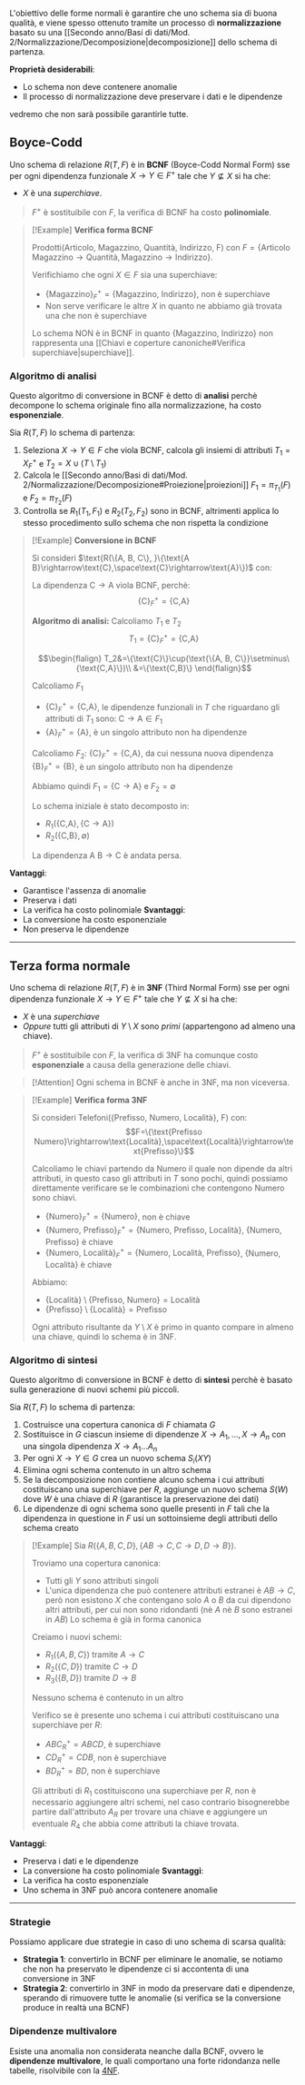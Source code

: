 L'obiettivo delle forme normali è garantire che uno schema sia di buona qualità, e viene spesso ottenuto tramite un processo di **normalizzazione** basato su una [[Secondo anno/Basi di dati/Mod. 2/Normalizzazione/Decomposizione|decomposizione]] dello schema di partenza.

**Proprietà desiderabili**:
- Lo schema non deve contenere anomalie
- Il processo di normalizzazione deve preservare i dati e le dipendenze

vedremo che non sarà possibile garantirle tutte.
## Boyce-Codd
Uno schema di relazione $R(T,F)$ è in **BCNF** (Boyce-Codd Normal Form) sse per ogni dipendenza funzionale $X\rightarrow Y\in F^+$ tale che $Y\nsubseteq X$ si ha che:
- $X$ è una _superchiave_.

>$F^+$ è sostituibile con $F$, la verifica di BCNF ha costo **polinomiale**.

>[!Example]
>**Verifica forma BCNF**
>
>$\text{Prodotti({Articolo, Magazzino, Quantità, Indirizzo}, F)}$ con $F=\{\text{Articolo Magazzino}\rightarrow\text{Quantità}, \text{Magazzino}\rightarrow\text{Indirizzo}\}$.
>
>Verifichiamo che ogni $X\in F$ sia una superchiave:
>- $\{\text{Magazzino}\}_F^+=\{\text{Magazzino, Indirizzo}\}$, non è superchiave
>- Non serve verificare le altre $X$ in quanto ne abbiamo già trovata una che non è superchiave
>
>Lo schema NON è in BCNF in quanto $\{\text{Magazzino, Indirizzo}\}$ non rappresenta una [[Chiavi e coperture canoniche#Verifica superchiave|superchiave]].

### Algoritmo di analisi
Questo algoritmo di conversione in BCNF è detto di **analisi** perchè decompone lo schema originale fino alla normalizzazione, ha costo **esponenziale**.

Sia $R(T,F)$ lo schema di partenza:
1. Seleziona $X\rightarrow Y\in F$ che viola BCNF, calcola gli insiemi di attributi $T_1=X_F^+$ e $T_2=X\cup(T\setminus T_1)$ 
2. Calcola le [[Secondo anno/Basi di dati/Mod. 2/Normalizzazione/Decomposizione#Proiezione|proiezioni]] $F_1=\pi_{T_1}(F)$ e $F_2=\pi_{T_2}(F)$
3. Controlla se $R_1(T_1,F_1)$ e $R_2(T_2,F_2)$ sono in BCNF, altrimenti applica lo stesso procedimento sullo schema che non rispetta la condizione

>[!Example]
>**Conversione in BCNF**
>
>Si consideri $\text{R(\{A, B, C\}, }\{\text{A B}\rightarrow\text{C},\space\text{C}\rightarrow\text{A}\})$ con:
>
>La dipendenza $\text{C}\rightarrow\text{A}$ viola BCNF, perchè:
>$$\{\text{C}\}_F^+=\{\text{C,A}\}$$
>
>**Algoritmo di analisi:**
>Calcoliamo $T_1$ e $T_2$
>$$T_1=\{\text{C}\}_F^+=\{\text{C,A}\}$$
>
>$$\begin{flalign}
>T_2&=\{\text{C}\}\cup(\text{\{A, B, C\}}\setminus\{\text{C,A}\})\\
>&=\{\text{C,B}\}
>\end{flalign}$$
>
>Calcoliamo $F_1$
>- $\{\text{C}\}_F^+=\{\text{C,A}\}$, le dipendenze funzionali in $T$ che riguardano gli attributi di $T_1$ sono: $\text{C}\rightarrow\text{A}\in F_1$
>- $\{\text{A}\}_F^+=\{\text{A}\}$, è un singolo attributo non ha dipendenze
>
>Calcoliamo $F_2$:
>$\{\text{C}\}_F^+=\{\text{C,A}\}$, da cui nessuna nuova dipendenza
>$\{\text{B}\}_F^+=\{\text{B}\}$, è un singolo attributo non ha dipendenze
>
>Abbiamo quindi $F_1=\{\text{C}\rightarrow\text{A}\}$ e $F_2=\emptyset$
>
>Lo schema iniziale è stato decomposto in:
>- $R_1(\{\text{C,A}\},\{\text{C}\rightarrow\text{A}\})$
>- $R_2(\{\text{C,B}\},\emptyset)$
>
>La dipendenza $\text{A B}\rightarrow\text{C}$ è andata persa.

**Vantaggi**:
- Garantisce l'assenza di anomalie
- Preserva i dati
- La verifica ha costo polinomiale
**Svantaggi**:
- La conversione ha costo esponenziale
- Non preserva le dipendenze

---
## Terza forma normale
Uno schema di relazione $R(T,F)$ è in **3NF** (Third Normal Form) sse per ogni dipendenza funzionale $X\rightarrow Y\in F^+$ tale che $Y\nsubseteq X$ si ha che:
- $X$ è una _superchiave_
- _Oppure_ tutti gli attributi di $Y\setminus X$ sono _primi_ (appartengono ad almeno una chiave).

>$F^+$ è sostituibile con $F$, la verifica di 3NF ha comunque costo **esponenziale** a causa della generazione delle chiavi.

>[!Attention]
>Ogni schema in BCNF è anche in 3NF, ma non viceversa.

>[!Example]
>**Verifica forma 3NF**
>
>Si consideri $\text{Telefoni(\{Prefisso, Numero, Località\}, F)}$ con:
>$$F=\{\text{Prefisso Numero}\rightarrow\text{Località},\space\text{Località}\rightarrow\text{Prefisso}\}$$
>
>Calcoliamo le chiavi partendo da $\text{Numero}$ il quale non dipende da altri attributi, in questo caso gli attributi in $T$ sono pochi, quindi possiamo direttamente verificare se le combinazioni che contengono $\text{Numero}$ sono chiavi.
>- $\{\text{Numero}\}_F^+=\{\text{Numero}\}$, non è chiave
>- $\{\text{Numero, Prefisso}\}_F^+=\{\text{Numero, Prefisso, Località}\}$, {Numero, Prefisso} è chiave
>- $\{\text{Numero, Località}\}_F^+=\{\text{Numero, Località, Prefisso}\}$, {Numero, Località} è chiave
>
>Abbiamo: 
>- $\{\text{Località}\}\setminus\{\text{Prefisso, Numero}\} = \text{Località}$
>- $\{\text{Prefisso}\}\setminus\{\text{Località}\} = \text{Prefisso}$
>
>Ogni attributo risultante da $Y\setminus X$ è primo in quanto compare in almeno una chiave, quindi lo schema è in 3NF.

### Algoritmo di sintesi
Questo algoritmo di conversione in BCNF è detto di **sintesi** perchè è basato sulla generazione di nuovi schemi più piccoli.

Sia $R(T,F)$ lo schema di partenza:
1. Costruisce una copertura canonica di $F$ chiamata $G$
2. Sostituisce in $G$ ciascun insieme di dipendenze $X\rightarrow A_1,..., X\rightarrow A_n$ con una singola dipendenza $X\rightarrow A_1...A_n$
3. Per ogni $X\rightarrow Y\in G$ crea un nuovo schema $S_i(XY)$
4. Elimina ogni schema contenuto in un altro schema
5. Se la decomposizione non contiene alcuno schema i cui attributi costituiscano una superchiave per $R$, aggiunge un nuovo schema $S(W)$ dove $W$ è una chiave di $R$ (garantisce la preservazione dei dati)
6. Le dipendenze di ogni schema sono quelle presenti in $F$ tali che la dipendenza in questione in $F$ usi un sottoinsieme degli attributi dello schema creato

>[!Example]
>Sia $R(\{A,B,C,D\},\{AB\rightarrow C,C\rightarrow D, D\rightarrow B\})$.
>
>Troviamo una copertura canonica:
>- Tutti gli $Y$ sono attributi singoli
>- L'unica dipendenza che può contenere attributi estranei è $AB\rightarrow C$, però non esistono $X$ che contengano solo $A$ o $B$ da cui dipendono altri attributi, per cui non sono ridondanti (nè $A$ nè $B$ sono estranei in $AB$)
>Lo schema è già in forma canonica
>
>Creiamo i nuovi schemi:
>- $R_1(\{A,B,C\})$ tramite $A\rightarrow C$
>- $R_2(\{C,D\})$ tramite $C\rightarrow D$
>- $R_3(\{B,D\})$ tramite $D\rightarrow B$
>
>Nessuno schema è contenuto in un altro
>
>Verifico se è presente uno schema i cui attributi costituiscano una superchiave per $R$:
>- $ABC_R^+=ABCD$, è superchiave
>- $CD_R^+=CDB$, non è superchiave
>- $BD_R^+=BD$, non è superchiave
>
>Gli attributi di $R_1$ costituiscono una superchiave per $R$, non è necessario aggiungere altri schemi, nel caso contrario bisognerebbe partire dall'attributo $A_R$ per trovare una chiave e aggiungere un eventuale $R_4$ che abbia come attributi la chiave trovata.

**Vantaggi**:
- Preserva i dati e le dipendenze
- La conversione ha costo polinomiale
**Svantaggi**:
- La verifica ha costo esponenziale
- Uno schema in 3NF può ancora contenere anomalie

---
### Strategie
Possiamo applicare due strategie in caso di uno schema di scarsa qualità:
- **Strategia 1**: convertirlo in BCNF per eliminare le anomalie, se notiamo che non ha preservato le dipendenze ci si accontenta di una conversione in 3NF
- **Strategia 2**: convertirlo in 3NF in modo da preservare dati e dipendenze, sperando di rimuovere tutte le anomalie (si verifica se la conversione produce in realtà una BCNF)

### Dipendenze multivalore
Esiste una anomalia non considerata neanche dalla BCNF, ovvero le **dipendenze multivalore**, le quali comportano una forte ridondanza nelle tabelle, risolvibile con la [4NF](https://en.wikipedia.org/wiki/Fourth_normal_form).
